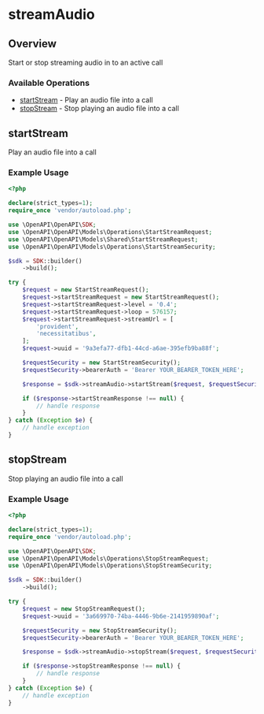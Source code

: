 # streamAudio

## Overview

Start or stop streaming audio in to an active call

### Available Operations

* [startStream](#startstream) - Play an audio file into a call
* [stopStream](#stopstream) - Stop playing an audio file into a call

## startStream

Play an audio file into a call

### Example Usage

```php
<?php

declare(strict_types=1);
require_once 'vendor/autoload.php';

use \OpenAPI\OpenAPI\SDK;
use \OpenAPI\OpenAPI\Models\Operations\StartStreamRequest;
use \OpenAPI\OpenAPI\Models\Shared\StartStreamRequest;
use \OpenAPI\OpenAPI\Models\Operations\StartStreamSecurity;

$sdk = SDK::builder()
    ->build();

try {
    $request = new StartStreamRequest();
    $request->startStreamRequest = new StartStreamRequest();
    $request->startStreamRequest->level = '0.4';
    $request->startStreamRequest->loop = 576157;
    $request->startStreamRequest->streamUrl = [
        'provident',
        'necessitatibus',
    ];
    $request->uuid = '9a3efa77-dfb1-44cd-a6ae-395efb9ba88f';

    $requestSecurity = new StartStreamSecurity();
    $requestSecurity->bearerAuth = 'Bearer YOUR_BEARER_TOKEN_HERE';

    $response = $sdk->streamAudio->startStream($request, $requestSecurity);

    if ($response->startStreamResponse !== null) {
        // handle response
    }
} catch (Exception $e) {
    // handle exception
}
```

## stopStream

Stop playing an audio file into a call

### Example Usage

```php
<?php

declare(strict_types=1);
require_once 'vendor/autoload.php';

use \OpenAPI\OpenAPI\SDK;
use \OpenAPI\OpenAPI\Models\Operations\StopStreamRequest;
use \OpenAPI\OpenAPI\Models\Operations\StopStreamSecurity;

$sdk = SDK::builder()
    ->build();

try {
    $request = new StopStreamRequest();
    $request->uuid = '3a669970-74ba-4446-9b6e-2141959890af';

    $requestSecurity = new StopStreamSecurity();
    $requestSecurity->bearerAuth = 'Bearer YOUR_BEARER_TOKEN_HERE';

    $response = $sdk->streamAudio->stopStream($request, $requestSecurity);

    if ($response->stopStreamResponse !== null) {
        // handle response
    }
} catch (Exception $e) {
    // handle exception
}
```
